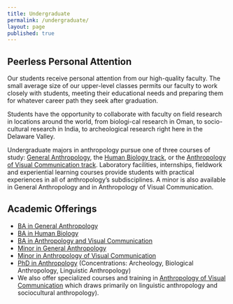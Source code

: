 ```yaml
---
title: Undergraduate
permalink: /undergraduate/
layout: page
published: true
---
```


## Peerless Personal Attention

Our students receive personal attention from our high-quality faculty. The small average size of our upper-level classes permits our faculty to work closely with students, meeting their educational needs and preparing them for whatever career path they seek after graduation.

Students have the opportunity to collaborate with faculty on field research in locations around the world, from biologi-cal research in Oman, to socio-cultural research in India, to archeological research right here in the Delaware Valley.

Undergraduate majors in anthropology pursue one of three courses of study: [General Anthropology](http://www.cla.temple.edu/anthro/undergraduate/general/index.html), the [Human Biology track](http://www.cla.temple.edu/anthro/undergraduate/bio/index.html), or the [Anthropology of Visual Communication track](http://www.cla.temple.edu/anthro/undergraduate/visual/index.html). Laboratory facilities, internships, fieldwork and experiential learning courses provide students with practical experiences in all of anthropology’s subdisciplines. A minor is also available in General Anthropology and in Anthropology of Visual Communication.

## Academic Offerings

 - [BA in General Anthropology](http://bulletin.temple.edu/undergraduate/liberal-arts/anthropology/general-anthropology-major/)
 - [BA in Human Biology](http://bulletin.temple.edu/undergraduate/liberal-arts/anthropology/human-biology-concentration/)
 - [BA in Anthropology and Visual Communication](http://bulletin.temple.edu/undergraduate/liberal-arts/anthropology/visual-anthropology-concentration/)
 - [Minor in General Anthropology](http://bulletin.temple.edu/undergraduate/liberal-arts/anthropology/general_anthropology-minor/)
 - [Minor in Anthropology of Visual Communication](http://bulletin.temple.edu/undergraduate/liberal-arts/anthropology/visual-anthropology-minor/)
 - [PhD in Anthropology](http://bulletin.temple.edu/graduate/scd/cla/anthropology-phd/) (Concentrations: Archeology, Biological Anthropology, Linguistic Anthropology)
 - We also offer specialized courses and training in [Anthropology of Visual Communication](http://bulletin.temple.edu/graduate/scd/cla/anthropology-phd/#text) which draws primarily on linguistic anthropology and sociocultural anthropology).
